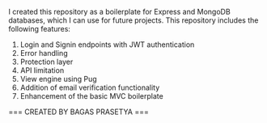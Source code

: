 I created this repository as a boilerplate for Express and MongoDB databases, which I can use for future projects. This repository includes the following features:

1. Login and Signin endpoints with JWT authentication
2. Error handling
3. Protection layer
4. API limitation
5. View engine using Pug
6. Addition of email verification functionality
7. Enhancement of the basic MVC boilerplate

=== CREATED BY BAGAS PRASETYA ===
